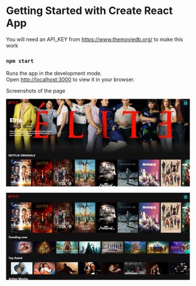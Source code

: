 # Getting Started with Create React App

You will need an API_KEY from https://www.themoviedb.org/ to make this work


### `npm start`
Runs the app in the development mode.\
Open [http://localhost:3000](http://localhost:3000) to view it in your browser.

Screenshots of the page

![alt text](Screenshots/Netflix_1.png)

![alt text](Screenshots/Netflix_2.png)





